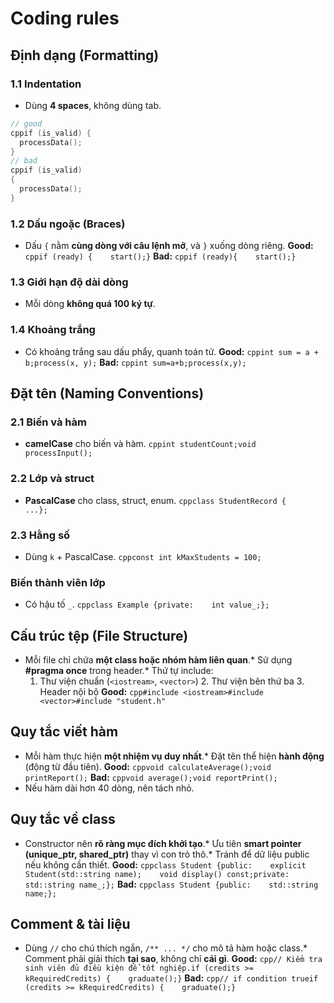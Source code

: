 
# Coding rules
## Định dạng (Formatting)
### 1.1 Indentation
* Dùng **4 spaces**, không dùng tab.
```c++
// good
cppif (is_valid) {    
  processData();
}
// bad
cppif (is_valid)
{	
  processData();
}
```
### 1.2 Dấu ngoặc (Braces)
* Dấu `{` nằm **cùng dòng với câu lệnh mở**, và `}` xuống dòng riêng.
**Good:**
```cppif (ready) {    start();}```
**Bad:**
```cppif (ready){    start();}```
### 1.3 Giới hạn độ dài dòng
* Mỗi dòng **không quá 100 ký tự**.
### 1.4 Khoảng trắng
* Có khoảng trắng sau dấu phẩy, quanh toán tử.
**Good:**
```cppint sum = a + b;process(x, y);```
**Bad:**
```cppint sum=a+b;process(x,y);```

## Đặt tên (Naming Conventions)
### 2.1 Biến và hàm
* **camelCase** cho biến và hàm.
```cppint studentCount;void processInput();```
### 2.2 Lớp và struct
* **PascalCase** cho class, struct, enum.
```cppclass StudentRecord {    ...};```
### 2.3 Hằng số
* Dùng `k` + PascalCase.
```cppconst int kMaxStudents = 100;```
### Biến thành viên lớp
* Có hậu tố `_`.
```cppclass Example {private:    int value_;};```

## Cấu trúc tệp (File Structure)
* Mỗi file chỉ chứa **một class hoặc nhóm hàm liên quan**.* Sử dụng **#pragma once** trong header.* Thứ tự include:
  1. Thư viện chuẩn (`<iostream>`, `<vector>`)  2. Thư viện bên thứ ba  3. Header nội bộ
**Good:**
```cpp#include <iostream>#include <vector>#include "student.h"```

## Quy tắc viết hàm
* Mỗi hàm thực hiện **một nhiệm vụ duy nhất**.* Đặt tên thể hiện **hành động** (động từ đầu tiên).
**Good:**
```cppvoid calculateAverage();void printReport();```
**Bad:**
```cppvoid average();void reportPrint();```
* Nếu hàm dài hơn 40 dòng, nên tách nhỏ.

## Quy tắc về class
* Constructor nên **rõ ràng mục đích khởi tạo**.* Ưu tiên **smart pointer (unique_ptr, shared_ptr)** thay vì con trỏ thô.* Tránh để dữ liệu public nếu không cần thiết.
**Good:**
```cppclass Student {public:    explicit Student(std::string name);    void display() const;private:    std::string name_;};```
**Bad:**
```cppclass Student {public:    std::string name;};```

## Comment & tài liệu
* Dùng `//` cho chú thích ngắn, `/** ... */` cho mô tả hàm hoặc class.* Comment phải giải thích **tại sao**, không chỉ **cái gì**.
**Good:**
```cpp// Kiểm tra sinh viên đủ điều kiện để tốt nghiệp.if (credits >= kRequiredCredits) {    graduate();}```
**Bad:**
```cpp// if condition trueif (credits >= kRequiredCredits) {    graduate();}```
